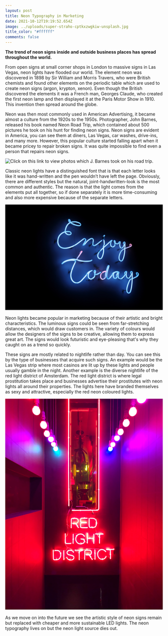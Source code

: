 ```yaml
---
layout: post
title: Neon Typography in Marketing
date: 2021-10-12T19:19:52.654Z
image: ../uploads/super-straho-cptkxzwgkiw-unsplash.jpg
title_color: "#ffffff"
comments: false
---
```

**The trend of neon signs inside and outside business places has spread throughout the world.**

From open signs at small corner shops in London to massive signs in Las Vegas, neon lights have flooded our world. The element neon was discovered in 1898 by Sir William and Morris Travers, who were British chemists and found other elements on the periodic table which are used to create neon signs (argon, krypton, xenon). Even though the British discovered the elements it was a French man, Georges Claude, who created the first neon lamp and then displayed it at the Paris Motor Show in 1910. This invention then spread around the globe.

Neon was then most commonly used in American Advertising, it became almost a culture from the 1920s to the 1950s. Photographer, John Barnes, released his book named Neon Road Trip, which contained about 500 pictures he took on his hunt for finding neon signs. Neon signs are evident in America, you can see them at diners, Las Vegas, car washes, drive-ins, and many more. However, this popular culture started falling apart when it became pricey to repair broken signs. It was quite impossible to find even a person that repairs neon signs.

![Click on this link to view photos which J. Barnes took on his road trip.](https://www.jbarnesphotography.com/copy-of-other?lightbox=dataItem-k2xf3jim "John Barnes Photography Website")

Classic neon lights have a distinguished font that is that each letter looks like it was hand-written and the pen wouldn’t have left the page. Obviously, there are different styles but the natural, joint-handwritten-look is the most common and authentic. The reason is that the light comes from the elements put all together, so if done separately it is more time-consuming and also more expensive because of the separate letters.

![An example of a neon sign with joined fonts](../uploads/ikhsan-sugiarto-6cmfwqcneio-unsplash.jpg "From unsplash.com by Ikhasan Sugiarto")

Neon lights became popular in marketing because of their artistic and bright characteristics. The luminous signs could be seen from far-stretching distances, which would draw customers in. The variety of colours would allow the designers of the signs to be creative, allowing them to express great art. The signs would look futuristic and eye-pleasing that's why they caught on as a trend so quickly.

These signs are mostly related to nightlife rather than day. You can see this by the type of businesses that acquire such signs. An example would be the Las Vegas strip where most casinos are lit up by these lights and people usually gamble in the night. Another example is the diverse nightlife of the red light district of Amsterdam. The red light district is where legal prostitution takes place and businesses advertise their prostitutes with neon lights all around their properties. The lights here have branded themselves as sexy and attractive, especially the red neon coloured lights.

![A picture of a neon sign of 'red light district'](../uploads/jonathan-taylor-ezfpc1yp7qk-unsplash.jpg "From unsplash.com by Jonathan Taylor")

As we move on into the future we see the artistic style of neon signs remain but replaced with cheaper and more sustainable LED lights. The neon typography lives on but the neon light source dies out.